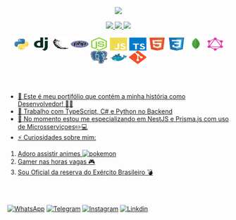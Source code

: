 <p align="center">
  <img src="https://readme-typing-svg.demolab.com/?lines=Fala+dev,+eu+sou+Marcus+Silveira!;Seja+bem+vindo(a)+ao+meu+Github!;Fala+dev,+eu+sou+Marcus+Silveira!;Seja+bem+vindo(a)+ao+meu+Github!;Fala+dev,+eu+sou+Marcus+Silveira!;Seja+bem+vindo(a)+ao+meu+Github!;&font=Fira%20Code&weight=600&size=32&center=true&color=0FB123&width=635&height=150&duration=4000&pause=1000">
</p>



<div align="center">
  <a href="https://github.com/marcus-silveira">
  <img height="180em" src="https://github-readme-stats.vercel.app/api?username=marcus-silveira&theme=dracula&show_icons=true&hide_border=true&count_private=false"/>
  <img height="180em" src="https://github-readme-streak-stats.herokuapp.com/?user=marcus-silveira&theme=dracula&hide_border=true"/>
  <img height='180em' src='https://github-readme-stats.vercel.app/api/top-langs/?username=marcus-silveira&theme=dracula&show_icons=true&hide_border=true&layout=compact' />
</div>
 
  <div style="display: inline-block"  align="center"><br>
  <img align="center" alt="Dalacorte-Python" height="30" width="40" src="https://github.com/devicons/devicon/blob/master/icons/python/python-original.svg">
  <img align="center" alt="Dalacorte-Django" height="30" width="40" src="https://github.com/devicons/devicon/blob/master/icons/django/django-plain.svg">
  <img align="center" alt="Dalacorte-Flask" height="30" width="40" src="https://github.com/devicons/devicon/blob/master/icons/flask/flask-original.svg">
        <img align="center" alt="Dalacorte-Flask" height="30" width="40" src="https://github.com/devicons/devicon/blob/master/icons/php/php-original.svg">

<img align="center" alt="Dalacorte-NodeJS" height="30" width="40" src="https://raw.githubusercontent.com/devicons/devicon/master/icons/nodejs/nodejs-original.svg">

  <img align="center" alt="Dalacorte-Js" height="30" width="40" src="https://raw.githubusercontent.com/devicons/devicon/master/icons/javascript/javascript-plain.svg">
  <img align="center" alt="Dalacorte-Ts" height="30" width="40" src="https://raw.githubusercontent.com/devicons/devicon/master/icons/typescript/typescript-plain.svg">
  <img align="center" alt="Dalacorte-HTML" height="30" width="40" src="https://raw.githubusercontent.com/devicons/devicon/master/icons/html5/html5-original.svg">
  <img align="center" alt="Dalacorte-CSS" height="30" width="40" src="https://raw.githubusercontent.com/devicons/devicon/master/icons/css3/css3-original.svg">
  <img align="center" alt="Dalacorte-MongoDB" height="30" width="40" src="https://raw.githubusercontent.com/devicons/devicon/master/icons/mongodb/mongodb-original.svg">
  <img align="center" alt="Dalacorte-MongoDB" height="30" width="40" src="https://raw.githubusercontent.com/devicons/devicon/master/icons/graphql/graphql-plain.svg">
  <img align="center" alt="Dalacorte-MongoDB" height="30" width="40" src="https://raw.githubusercontent.com/devicons/devicon/master/icons/postgresql/postgresql-original.svg">
  <img align="center" alt="Dalacorte-NodeJS" height="30" width="40" src="https://raw.githubusercontent.com/devicons/devicon/master/icons/docker/docker-original.svg">
  <img align="center" alt="Dalacorte-NodeJS" height="30" width="40" src="https://raw.githubusercontent.com/devicons/devicon/master/icons/git/git-original.svg">
 </div>
 </div>
</div>
   <div style="display: inline-block"  align="center"><br>
<!--     <img height="250em" src="https://i.redd.it/ijv2satyv5651.png" align="center" alt="Imagem laptop com legenda: developer" >
   -->
  <br><br>
  </div>
  
- 🔭 Este é meu portifólio que contém a minha história como Desenvolvedor! 🚀🚀
- 🐍 Trabalho com TypeScript, C# e Python no Backend
- 🌱 No momento estou me especializando em NestJS e Prisma.js com uso de Microsserviçoes✏️💻
- ⚡ Curiosidades sobre mim: 
1. Adoro assistir animes <img height='15' width='20' alt='pokemon' src='https://upload.wikimedia.org/wikipedia/commons/thumb/5/53/Pok%C3%A9_Ball_icon.svg/768px-Pok%C3%A9_Ball_icon.svg.png' >
2. Gamer nas horas vagas 🎮
3. Sou Oficial da reserva do Exército Brasileiro 💣 
<br>
  
##

  [![WhatsApp](https://img.shields.io/badge/WhatsApp-25D366?style=for-the-badge&logo=whatsapp&logoColor=white
)](https://api.whatsapp.com/send?phone=5551983124465)
[![Telegram](https://img.shields.io/badge/Telegram-2CA5E0?style=for-the-badge&logo=telegram&logoColor=white)](https://t.me/marcus_silveira)
[![Instagram](https://img.shields.io/badge/Instagram-E4405F?style=for-the-badge&logo=instagram&logoColor=white)](https://www.instagram.com/silveira_marcus_/)
[![Linkdin](https://img.shields.io/badge/LinkedIn-0077B5?style=for-the-badge&logo=linkedin&logoColor=white)](https://www.linkedin.com/in/marcus-silveira-46381b201/)

##

